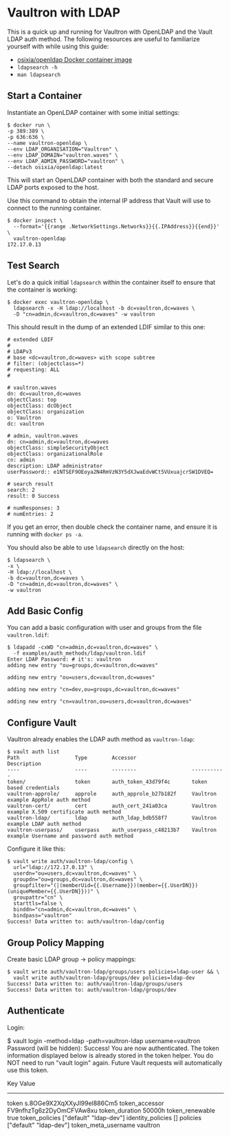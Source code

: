 # Vaultron with LDAP

This is a quick up and running for Vaultron with OpenLDAP and the Vault LDAP auth method. The following resources are useful to familiarize yourself with while using this guide:

- [osixia/openldap Docker container image](https://github.com/osixia/docker-openldap)
- `ldapsearch -h`
- `man ldapsearch`

## Start a Container

Instantiate an OpenLDAP container with some initial settings:

```
$ docker run \
-p 389:389 \
-p 636:636 \
--name vaultron-openldap \
--env LDAP_ORGANISATION="Vaultron" \
--env LDAP_DOMAIN="vaultron.waves" \
--env LDAP_ADMIN_PASSWORD="vaultron" \
--detach osixia/openldap:latest
```

This will start an OpenLDAP container with both the standard and secure LDAP ports exposed to the host.

Use this command to obtain the internal IP address that Vault will use to connect to the running container.

```
$ docker inspect \
  --format='{{range .NetworkSettings.Networks}}{{.IPAddress}}{{end}}' \
  vaultron-openldap
172.17.0.13
```

## Test Search

Let's do a quick initial `ldapsearch` within the container itself to ensure that the container is working:

```
$ docker exec vaultron-openldap \
  ldapsearch -x -H ldap://localhost -b dc=vaultron,dc=waves \
  -D "cn=admin,dc=vaultron,dc=waves" -w vaultron
```

This should result in the dump of an extended LDIF similar to this one:

```
# extended LDIF
#
# LDAPv3
# base <dc=vaultron,dc=waves> with scope subtree
# filter: (objectclass=*)
# requesting: ALL
#

# vaultron.waves
dn: dc=vaultron,dc=waves
objectClass: top
objectClass: dcObject
objectClass: organization
o: Vaultron
dc: vaultron

# admin, vaultron.waves
dn: cn=admin,dc=vaultron,dc=waves
objectClass: simpleSecurityObject
objectClass: organizationalRole
cn: admin
description: LDAP administrator
userPassword:: e1NTSEF9OEoya2N4RmVzN3Y5dXJwaEdvWCt5VUxuajcrSW1DVEQ=

# search result
search: 2
result: 0 Success

# numResponses: 3
# numEntries: 2
```

If you get an error, then double check the container name, and ensure it is running with `docker ps -a`.

You should also be able to use `ldapsearch` directly on the host:

```
$ ldapsearch \
-x \
-H ldap://localhost \
-b dc=vaultron,dc=waves \
-D "cn=admin,dc=vaultron,dc=waves" \
-w vaultron
```

## Add Basic Config

You can add a basic configuration with user and groups from the file `vaultron.ldif`:

```
$ ldapadd -cxWD "cn=admin,dc=vaultron,dc=waves" \
  -f examples/auth_methods/ldap/vaultron.ldif
Enter LDAP Password: # it's: vaultron
adding new entry "ou=groups,dc=vaultron,dc=waves"

adding new entry "ou=users,dc=vaultron,dc=waves"

adding new entry "cn=dev,ou=groups,dc=vaultron,dc=waves"

adding new entry "cn=vaultron,ou=users,dc=vaultron,dc=waves"
```

## Configure Vault

Vaultron already enables the LDAP auth method as `vaultron-ldap`:

```
$ vault auth list
Path                  Type        Accessor                  Description
----                  ----        --------                  -----------
token/                token       auth_token_43d79f4c       token based credentials
vaultron-approle/     approle     auth_approle_b27b182f     Vaultron example AppRole auth method
vaultron-cert/        cert        auth_cert_241a03ca        Vaultron example X.509 certificate auth method
vaultron-ldap/        ldap        auth_ldap_bdb558f7        Vaultron example LDAP auth method
vaultron-userpass/    userpass    auth_userpass_c48213b7    Vaultron example Username and password auth method
```

Configure it like this:

```
$ vault write auth/vaultron-ldap/config \
  url="ldap://172.17.0.13" \
  userdn="ou=users,dc=vaultron,dc=waves" \
  groupdn="ou=groups,dc=vaultron,dc=waves" \
  groupfilter="(|(memberUid={{.Username}})(member={{.UserDN}})(uniqueMember={{.UserDN}}))" \
  groupattr="cn" \
  starttls=false \
  binddn="cn=admin,dc=vaultron,dc=waves" \
  bindpass="vaultron"
Success! Data written to: auth/vaultron-ldap/config
```

## Group Policy Mapping

Create basic LDAP group -> policy mappings:

```
$ vault write auth/vaultron-ldap/groups/users policies=ldap-user && \
  vault write auth/vaultron-ldap/groups/dev policies=ldap-dev
Success! Data written to: auth/vaultron-ldap/groups/users
Success! Data written to: auth/vaultron-ldap/groups/dev
```

## Authenticate

Login:

$ vault login -method=ldap -path=vaultron-ldap username=vaultron
Password (will be hidden):
Success! You are now authenticated. The token information displayed below
is already stored in the token helper. You do NOT need to run "vault login"
again. Future Vault requests will automatically use this token.

Key                    Value
---                    -----
token                  s.8OGe9X2XqXXyJI99el886Cm5
token_accessor         FV9nfhzTg6z2DyOmCFVAw8xu
token_duration         50000h
token_renewable        true
token_policies         ["default" "ldap-dev"]
identity_policies      []
policies               ["default" "ldap-dev"]
token_meta_username    vaultron
```

